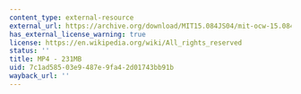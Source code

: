 ```yaml
---
content_type: external-resource
external_url: https://archive.org/download/MIT15.084JS04/mit-ocw-15.084j-freund-13apr2004-220k.mp4
has_external_license_warning: true
license: https://en.wikipedia.org/wiki/All_rights_reserved
status: ''
title: MP4 - 231MB
uid: 7c1ad585-03e9-487e-9fa4-2d01743bb91b
wayback_url: ''
---
```

